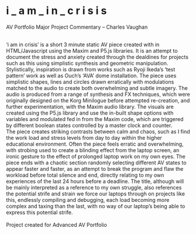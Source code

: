 # i _ a m _ i n _ c r i s i s

AV Portfolio Major Project Commentary – Charles Vaughan <br /> <br />

‘i am in crisis’ is a short 3 minute static AV piece created with in HTML/Javascript using the Maxim and P5.js libraries. It is an attempt to document the stress and anxiety created through the dealdines for projects such as this using simplistic synthesis and geometric manipulation. Stylistically, inspiration is drawn from works such as Ryoji Ikeda’s ‘test pattern’ work as well as Ouch’s ‘AVA’ dome installation. The piece uses simplistic shapes, lines and circles drawn erratically with modulations matched to the audio to create both overwhelming and subtle imagery. The audio is produced from a range of synthesis and FX techniques, which were originally designed on the Korg Minilogue before attempted re-creation, and further experimentation, with the Maxim audio library. The visuals are created using the P5.js library and use the in-built shape options with variables and modulated fed in from the Maxim code, which are triggered by different boolean states controlled by a master clock and counter. <br />
The piece creates striking contrasts between calm and chaos, such as I find the work load and stress levels from day to day within the higher educational environment. Often the piece feels erratic and overwhelming, with strobing used to create a blinding effect from the laptop screen, an ironic gesture to the effect of prolonged laptop work on my own eyes. The piece ends with a chaotic section randomly selecting different AV states to appear faster and faster, as an attempt to break the program and flaw the workload before total silence and end, directly relating to my own experiences of the last 24 hours before a deadline. The title, although will be mainly interpreted as a reference to my own struggle, also references the potential strife and strain we force our laptops through on projects like this, endlessly compiling and debugging, each load becoming more complex and taxing than the last, with no way of our laptop’s being able to express this potential strife.
<br /> <br />
Project created for Advanced AV Portfolio

